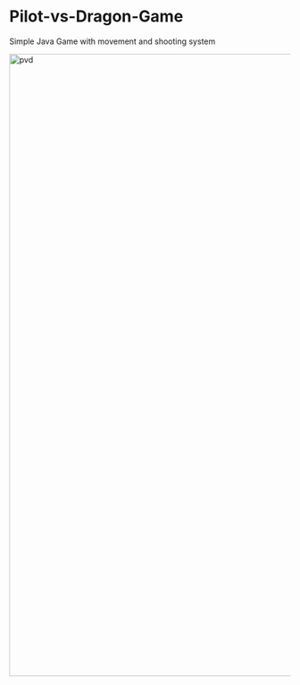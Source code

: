 # Pilot-vs-Dragon-Game
Simple Java Game with movement and shooting system

<img width="1112" alt="pvd" src="https://user-images.githubusercontent.com/104011629/213959597-5ad4168c-44f7-4184-b961-7b11080ddf3f.png">
